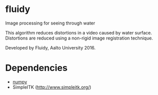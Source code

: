 # fluidy
Image processing for seeing through water

This algorithm reduces distortions in a video caused by water surface. Distortions are reduced using a non-rigid image registration technique.

Developed by Fluidy, Aalto University 2016.

# Dependencies
- [numpy](http://www.numpy.org/)
- SimpleITK (http://www.simpleitk.org/)



